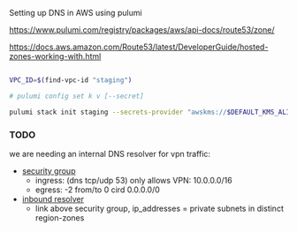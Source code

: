 Setting up DNS in AWS using pulumi

https://www.pulumi.com/registry/packages/aws/api-docs/route53/zone/

https://docs.aws.amazon.com/Route53/latest/DeveloperGuide/hosted-zones-working-with.html

```sh

VPC_ID=$(find-vpc-id "staging")

# pulumi config set k v [--secret]

pulumi stack init staging --secrets-provider "awskms://$DEFAULT_KMS_ALIAS" 

```

### TODO

we are needing an internal DNS resolver for vpn traffic:

- [security group](https://www.pulumi.com/registry/packages/aws/api-docs/ec2/securitygroup/)
  - ingress: (dns tcp/udp 53) only allows VPN: 10.0.0.0/16
  - egress: -2 from/to 0 cird 0.0.0.0/0
- [inbound resolver](https://www.pulumi.com/registry/packages/aws/api-docs/route53/resolverendpoint/)
  - link above security group, ip_addresses = private subnets in distinct region-zones
